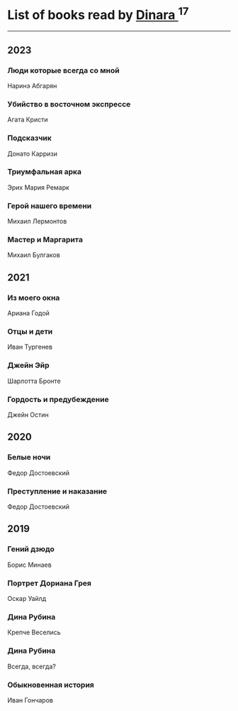 # List of books read by [Dinara ](https://plus.google.com/u/0/107718177426132290975/)<sup>17</sup>
---

## 2023

### Люди которые всегда со мной
Наринэ Абгарян


### Убийство в восточном экспрессе
Агата Кристи


### Подсказчик
Донато Карризи


### Триумфальная арка
Эрих Мария Ремарк


### Герой нашего времени
Михаил Лермонтов


### Мастер и Маргарита
Михаил Булгаков



## 2021

### Из моего окна
Ариана Годой


### Отцы и дети
Иван Тургенев


### Джейн Эйр
Шарлотта Бронте


### Гордость и предубеждение
Джейн Остин



## 2020

### Белые ночи
Федор Достоевский


### Преступление и наказание
Федор Достоевский



## 2019

### Гений дзюдо
Борис Минаев


### Портрет Дориана Грея
Оскар Уайлд


### Дина Рубина
Крепче Веселись


### Дина Рубина
Всегда, всегда?


### Обыкновенная история
Иван Гончаров




